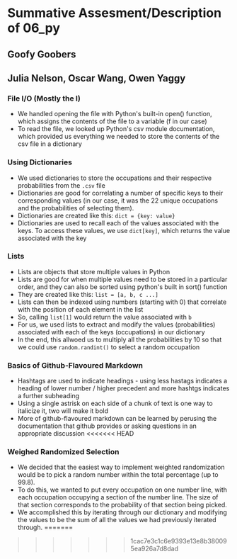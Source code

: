 # Summative Assesment/Description of 06_py
## Goofy Goobers
## Julia Nelson, Oscar Wang, Owen Yaggy

### File I/O (Mostly the I)
* We handled opening the file with Python's built-in open() function, which assigns the contents of the file to a variable (f in our case) 
* To read the file, we looked up Python's csv module documentation, which provided us everything we needed to store the contents of the csv file in a dictionary

### Using Dictionaries
* We used dictionaries to store the occupations and their respective probabilities from the `.csv` file
* Dictionaries are good for correlating a number of specific keys to their corresponding values (in our case, it was the 22 unique occupations and the probabilities of selecting them). 
* Dictionaries are created like this: `dict = {key: value}`
* Dictionaries are used to recall each of the values associated with the keys. To access these values, we use `dict[key]`, which returns the value associated with the key

### Lists
* Lists are objects that store multiple values in Python
* Lists are good for when multiple values need to be stored in a particular order, and they can also be sorted using python's built in sort() function
* They are created like this: `list = [a, b, c ...]`
* Lists can then be indexed using numbers (starting with 0) that correlate with the position of each element in the list
* So, calling `list[1]` would return the value associated with `b`
* For us, we used lists to extract and modify the values (probabilities) associated with each of the keys (occupations) in our dictionary
* In the end, this allwoed us to multiply all the probabilities by 10 so that we could use `random.randint()` to select a random occupation

### Basics of Github-Flavoured Markdown
* Hashtags are used to indicate headings - using less hastags indicates a heading of lower number / higher precedent and more hashtgs indicates a further subheading
* Using a single astrisk on each side of a chunk of text is one way to italicize it, two will make it bold
* More of github-flavoured markdown can be learned by perusing the documentation that github provides or asking questions in an appropriate discussion
<<<<<<< HEAD

### Weighed Randomized Selection
* We decided that the easiest way to implement weighted randomization would be to
pick a random number within the total percentage (up to 99.8).
* To do this, we wanted to put every occupation on one number line, with each occupation occupying a
section of the number line. The size of that section corresponds to the probability of
that section being picked.
* We accomplished this by iterating through our
dictionary and modifying the values to be the sum of all the values we had previously
iterated through.
=======
>>>>>>> 1cac7e3c1c6e9393e13e8b380095ea926a7d8dad
